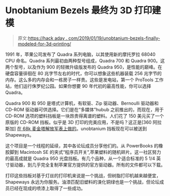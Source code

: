 # Unobtanium Bezels 最终为 3D 打印建模

> 原文:[https://hack aday . com/2019/01/19/unobtanium-bezels-finally-modeled-for-3d-printing/](https://hackaday.com/2019/01/19/unobtanium-bezels-finally-modeled-for-3d-printing/)

1991 年，苹果公司发布了 Quadra 系列电脑，以其使用新的摩托罗拉 68040 CPU 命名。Quadra 系列最初由两种型号组成，Quadra 700 和 Quadra 900。这两个型号，以及作为 900 的轻微升级版发布的 Quadra 950，是性能的巅峰。在硬盘容量徘徊在 80 兆字节左右的时代，你可以想象这些机器装载 256 兆字节的内存。这么多的内存会和一栋房子一样贵。这些是发电站，第一个 ProTools 工作站，他们运行侏罗纪公园。如果你想要 90 年代初的最高性能，你可以选择 Quadra。

Quadra 900 和 950 是塔式计算机，有软驱、Zip 驱动器、Bernoulli 驱动器和 CD-ROM 驱动器可供选择。它们是在“多媒体”hubub 之前推出的，而现在，用于 CD-ROM 选项的塑料挡板是一块昂贵得离谱的塑料。人们花了 150 美元买了一个原版的 CD-ROM 挡板。似乎是 3D 打印的完美应用，不是吗？这正是[360 阿拉斯加] [在 68k 麦金塔解放军表上做的](https://68kmla.org/forums/index.php?/topic/27996-3d-printed-objects/&page=10)。unobtanium 挡板现在可以被送到 Shapeways。

这个项目是一个线程的延续，其中各论坛成员分享他们的。从 PowerBooks 的橡胶脚到 Macintosh SE 的夹式“程序员开关”,苹果塑料的随机碎片。这一社区努力的最高成就是 Quadra 950 光盘挡板。有几个品种，从一个适合标准的 5 1/4 英寸驱动器，到几乎完全复制苹果官方提供的官方驱动器。所有的文件都可以下载。

打印这些挡板对基于灯丝的打印机来说是一个挑战，但树脂打印机越来越便宜，Shapeways 永远为你服务。油漆匹配旧塑料的溴化铜绿也是一个挑战，但论坛成员已经在现成的喷漆上取得了一些成功。